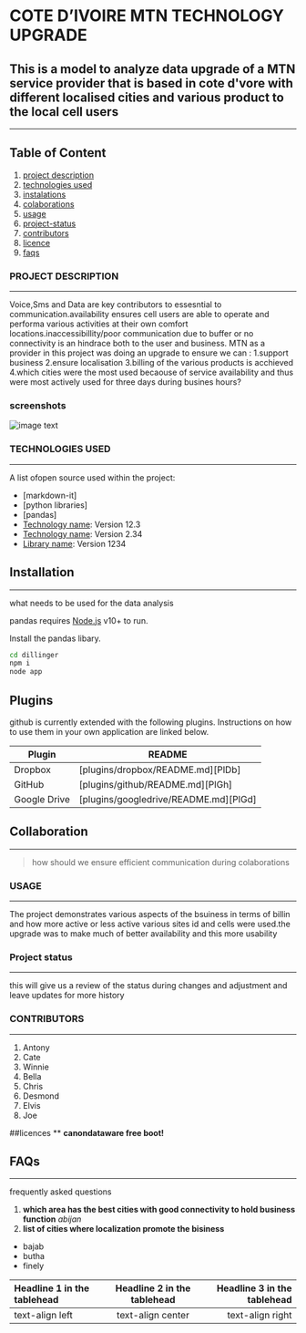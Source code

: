 

# COTE D’IVOIRE MTN TECHNOLOGY UPGRADE
 This is a model to analyze  data upgrade  of a MTN service provider that 
 is based in cote d'vore with different localised  cities and various product to the local cell users  
-------------------------------------------------------------------------------------------------------
-------------------------------------------------------------------------------------------------------

 ## Table of Content
  1. [project description](#general-info)
  2. [technologies used](#technologies)
  3. [instalations](#instalations)
  4. [colaborations](#colaborations)
  5. [usage](#usage)
  6. [project-status](#project-status)
  7. [contributors](#contributors)
  8. [licence](#licence)
  9. [faqs](#faqs)
 
 
### PROJECT DESCRIPTION
***
Voice,Sms and Data are key contributors to essesntial to communication.availability ensures cell users are able to operate and performa various activities at their own comfort locations.inaccessibillity/poor communication due to buffer or no connectivity is an hindrace both to the user and business.
MTN as a provider in this project was doing an upgrade to ensure we can :
1.support business
2.ensure localisation
3.billing of the various products is acchieved
4.which cities were the most used  becaouse  of service availability and thus  were most  actively used  for three days during busines hours?
### screenshots
![image text](https://www.united-internet.de/fileadmin/user_upload/Brands/Downloads/iwillgetscreenshotsofthejupyterdataandinsert)

### TECHNOLOGIES USED
***
A list ofopen source  used within the project:
 * [markdown-it]
 * [python libraries]
 * [pandas]
 * [Technology name](https://example.com): Version 12.3 
 * [Technology name](https://example.com): Version 2.34
 * [Library name](https://example.com): Version 1234
 
 ## Installation
 ***
 what needs to be used for the data analysis
 
 pandas  requires [Node.js](https://nodejs.org/) v10+ to run.
 
 Install the pandas libary.

```sh
cd dillinger
npm i
node app
```

 
## Plugins

github is currently extended with the following plugins.
Instructions on how to use them in your own application are linked below.

| Plugin | README |
| ------ | ------ |
| Dropbox | [plugins/dropbox/README.md][PlDb] |
| GitHub | [plugins/github/README.md][PlGh] |
| Google Drive | [plugins/googledrive/README.md][PlGd] |
 

 
## Collaboration
***
>how should we ensure efficient communication during colaborations


### USAGE
***
The project demonstrates various aspects of the bsuiness in terms of billin and how more active or less active various sites id and cells were  used.the upgrade was to make much of better availability and this more usability

### Project status
***
this will give us a review of the status during changes and adjustment and leave updates for more history
  
### CONTRIBUTORS
***
1. Antony
2. Cate
3. Winnie
4. Bella
5. Chris
6. Desmond
7. Elvis
8. Joe

##licences
**
**canondataware free boot!**
## FAQs
***
frequently asked questions
1. **which area has the best cities with good connectivity to hold business function**
_abijan_
2. **list of cities where localization promote the bisiness**
* bajab
* butha
* finely


| Headline 1 in the tablehead | Headline 2 in the tablehead | Headline 3 in the tablehead |
|:--------------|:-------------:|--------------:|
| text-align left | text-align center | text-align right |






 

